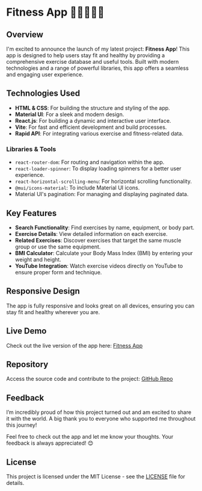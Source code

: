 # Fitness App 🚀🏋️‍♀️🤸‍♂️

## Overview

I'm excited to announce the launch of my latest project: **Fitness App**! This app is designed to help users stay fit and healthy by providing a comprehensive exercise database and useful tools. Built with modern technologies and a range of powerful libraries, this app offers a seamless and engaging user experience.

## Technologies Used

- **HTML & CSS**: For building the structure and styling of the app.
- **Material UI**: For a sleek and modern design.
- **React.js**: For building a dynamic and interactive user interface.
- **Vite**: For fast and efficient development and build processes.
- **Rapid API**: For integrating various exercise and fitness-related data.

### Libraries & Tools

- `react-router-dom`: For routing and navigation within the app.
- `react-loader-spinner`: To display loading spinners for a better user experience.
- `react-horizontal-scrolling-menu`: For horizontal scrolling functionality.
- `@mui/icons-material`: To include Material UI icons.
- Material UI's pagination: For managing and displaying paginated data.

## Key Features

- **Search Functionality**: Find exercises by name, equipment, or body part.
- **Exercise Details**: View detailed information on each exercise.
- **Related Exercises**: Discover exercises that target the same muscle group or use the same equipment.
- **BMI Calculator**: Calculate your Body Mass Index (BMI) by entering your weight and height.
- **YouTube Integration**: Watch exercise videos directly on YouTube to ensure proper form and technique.

## Responsive Design

The app is fully responsive and looks great on all devices, ensuring you can stay fit and healthy wherever you are.

## Live Demo

Check out the live version of the app here: [Fitness App](https://lnkd.in/dejtnJGC)

## Repository

Access the source code and contribute to the project: [GitHub Repo](https://lnkd.in/dJJVai4k)

## Feedback

I’m incredibly proud of how this project turned out and am excited to share it with the world. A big thank you to everyone who supported me throughout this journey!

Feel free to check out the app and let me know your thoughts. Your feedback is always appreciated! 😊

## License

This project is licensed under the MIT License - see the [LICENSE](LICENSE) file for details.

